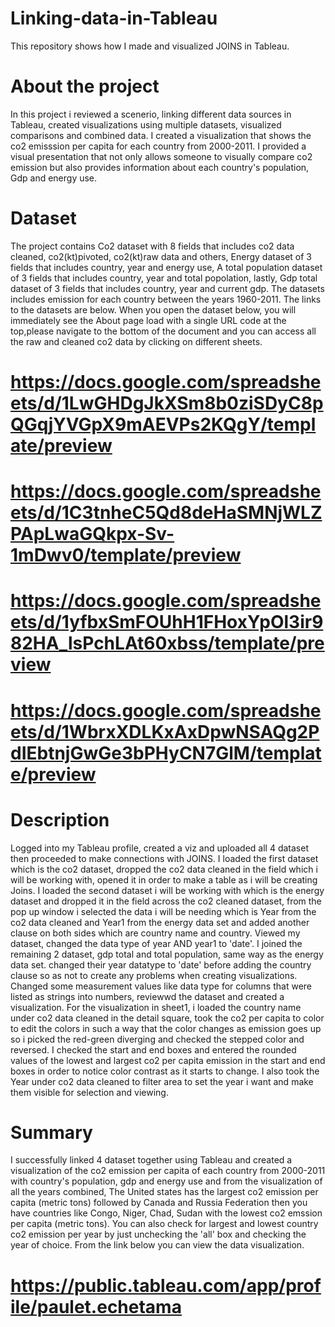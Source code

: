 # Linking-data-in-Tableau
This repository shows how I made and visualized JOINS in Tableau.

# About the project 
In this project i reviewed a scenerio, linking different data sources in Tableau, created visualizations using multiple datasets, visualized comparisons and combined data. I created a visualization that shows the co2 emisssion per capita for each country from 2000-2011. I provided a visual presentation that not only allows someone to visually compare co2 emission but also provides information about each country's population, Gdp and energy use.

# Dataset
The project contains Co2 dataset with 8 fields that includes co2 data cleaned, co2(kt)pivoted, co2(kt)raw data and others, Energy dataset of 3 fields that includes country, year and energy use, A total population dataset of 3 fields that includes country, year and total popolation, lastly, Gdp total dataset of 3 fields that includes country, year and current gdp. The datasets includes emission for each country between the years 1960-2011. The links to the datasets are below. When you open the dataset below, you will immediately see the About page load with a single URL code at the top,please navigate to the bottom of the document and you can access all the raw and cleaned co2 data by clicking on different sheets.
# https://docs.google.com/spreadsheets/d/1LwGHDgJkXSm8b0ziSDyC8pQGqjYVGpX9mAEVPs2KQgY/template/preview
# https://docs.google.com/spreadsheets/d/1C3tnheC5Qd8deHaSMNjWLZPApLwaGQkpx-Sv-1mDwv0/template/preview
# https://docs.google.com/spreadsheets/d/1yfbxSmFOUhH1FHoxYpOl3ir982HA_lsPchLAt60xbss/template/preview
# https://docs.google.com/spreadsheets/d/1WbrxXDLKxAxDpwNSAQg2PdIEbtnjGwGe3bPHyCN7GlM/template/preview

# Description
Logged into my Tableau profile, created a viz and uploaded all 4 dataset then proceeded to make connections with JOINS. I loaded the first dataset which is the co2 dataset, dropped the co2 data cleaned in the field which i will be working with, opened it in order to make a table as i will be creating Joins. I loaded the second dataset i will be working with which is the energy dataset and dropped it in the field across the co2 cleaned dataset, from the pop up window i selected the data i will be needing which is Year from the co2 data cleaned and Year1 from the energy data set and added another clause on both sides which are country name and country. Viewed my dataset, changed the data type of year AND year1 to 'date'. I joined the remaining 2 dataset, gdp total and total population, same way as the energy data set. changed their year datatype to 'date' before adding the country clause so as not to create any problems when creating visualizations. Changed some measurement values like data type for columns that were listed as strings into numbers, reviewwd the dataset and created a visualization. For the visualization in sheet1, i loaded the country name under co2 data cleaned in the detail square, took the co2 per capita to color to edit the colors in such a way that the color changes as emission goes up so i picked the red-green diverging and checked the stepped color and reversed. I checked the start and end boxes and entered the rounded values of the lowest and largest co2 per capita emission in the start and end boxes in order to notice color contrast as it starts to change. I also took the Year under co2 data cleaned to filter area to set the year i want and make them visible for selection and viewing.

# Summary
I successfully linked 4 dataset together using Tableau and created a visualization of the co2 emission per capita of each country from 2000-2011 with country's population, gdp and energy use and from the visualization of all the years combined, The United states has the largest co2 emission per capita (metric tons) followed by Canada and Russia Federation then you have countries like Congo, Niger, Chad, Sudan with the lowest co2 emssion per capita (metric tons). You can also check for largest and lowest country co2 emission per year by just unchecking the 'all' box and checking the year of choice. From the link below you can view the data visualization.
# https://public.tableau.com/app/profile/paulet.echetama
